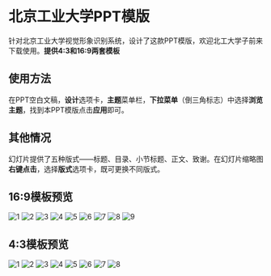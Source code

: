 # 北京工业大学PPT模版 #

针对北京工业大学视觉形象识别系统，设计了这款PPT模版，欢迎北工大学子前来下载使用。**提供4:3和16:9两套模板**

## 使用方法 ##
在PPT空白文稿，**设计**选项卡，**主题**菜单栏，**下拉菜单**（倒三角标志）中选择**浏览主题**，找到本PPT模版点击**应用**即可。

## 其他情况 ##
幻灯片提供了五种版式——标题、目录、小节标题、正文、致谢。在幻灯片缩略图**右键点击**，选择**版式**选项卡，既可更换不同版式。

## 16:9模板预览 ##
![1](https://user-images.githubusercontent.com/22004812/192976469-54e5fcc4-09e5-40d8-bed3-2b8dd7fdc2cb.png)
![2](https://user-images.githubusercontent.com/22004812/192976477-aac613d8-81c1-44f3-9fd9-f0f16e722133.png)
![3](https://user-images.githubusercontent.com/22004812/192976481-3df9a989-57f3-4148-9b14-8553c21e0985.png)
![4](https://user-images.githubusercontent.com/22004812/192976485-b6db71a9-c22e-43c3-952a-b1401e3be7a8.png)
![5](https://user-images.githubusercontent.com/22004812/192976488-080d5d1a-f57b-4144-b020-f9aae6369565.png)
![6](https://user-images.githubusercontent.com/22004812/192976492-7eff5d6a-8664-4f56-8b31-bfc40403e127.png)
![7](https://user-images.githubusercontent.com/22004812/192976493-14a6cf8a-6918-410f-8e85-25c4027f4227.png)
![8](https://user-images.githubusercontent.com/22004812/192976497-1e78579b-01ed-443c-9615-67d019a64bfd.png)
![9](https://user-images.githubusercontent.com/22004812/192976501-f5ee05be-b767-4431-b115-24d316180426.png)

## 4:3模板预览 ##
![1](https://user-images.githubusercontent.com/22004812/192976666-d8d6e30e-5b61-46cb-90d1-a9d7b55a8df6.png)
![2](https://user-images.githubusercontent.com/22004812/192976678-85a5e097-96b4-4d68-b188-0ac3af55d136.png)
![3](https://user-images.githubusercontent.com/22004812/192976683-ba23918b-1140-465e-9c67-d1ed9e6faf48.png)
![4](https://user-images.githubusercontent.com/22004812/192976686-b4764ac1-6535-4d91-a230-bc3602b2a503.png)
![5](https://user-images.githubusercontent.com/22004812/192976694-36b78417-73b4-499b-9a00-7ae661a6981a.png)
![6](https://user-images.githubusercontent.com/22004812/192976699-efd74079-0810-4b0c-9120-b999c5cdebc8.png)
![7](https://user-images.githubusercontent.com/22004812/192976702-f3d2c0c6-c112-4b03-98e1-a6f9fd76929e.png)
![8](https://user-images.githubusercontent.com/22004812/192976704-ecbe1e86-9887-4957-aced-7f30a7441ded.png)

